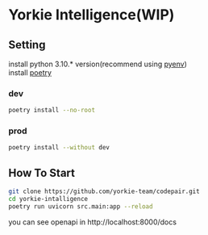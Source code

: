 # Yorkie Intelligence(WIP)

## Setting
install python 3.10.* version(recommend using [pyenv](https://github.com/pyenv/pyenv))<br/>
install [poetry](https://python-poetry.org/docs/#installing-with-the-official-installer)<br/>


### dev

```sh
poetry install --no-root 
```

### prod

```sh
poetry install --without dev
```

## How To Start

```sh
git clone https://github.com/yorkie-team/codepair.git
cd yorkie-intalligence
poetry run uvicorn src.main:app --reload
```

you can see openapi in http://localhost:8000/docs

